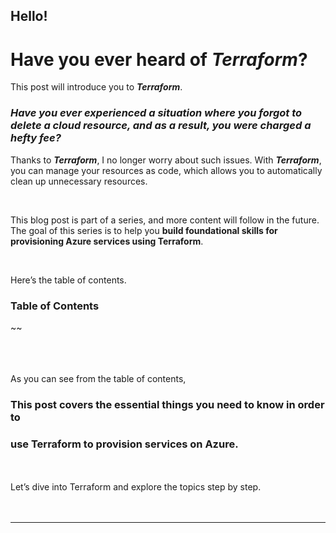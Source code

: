 ## Hello!  
# Have you ever heard of *Terraform*?  
This post will introduce you to ***Terraform***.  

### *Have you ever experienced a situation where you forgot to delete a cloud resource, and as a result, you were charged a hefty fee?* 

Thanks to ***Terraform***, I no longer worry about such issues. With ***Terraform***, you can manage your resources as code, which allows you to automatically clean up unnecessary resources.  

<br>
  
This blog post is part of a series, and more content will follow in the future.  
The goal of this series is to help you **build foundational skills for provisioning Azure services using Terraform**.  

<br> 
  
Here’s the table of contents.  
  
### Table of Contents  
~~
  


<br> <br>    
As you can see from the table of contents,
### This post covers the essential things you need to know in order to 
### use Terraform to provision services on Azure.    

<br> <br>
Let’s dive into Terraform and explore the topics step by step.    
<br> <br>
***

